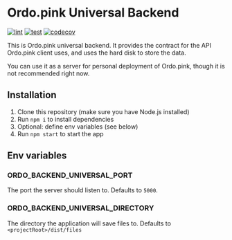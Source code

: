# Ordo.pink Universal Backend

[![lint](https://github.com/ordo-pink/ordo-backend-universal/actions/workflows/lint.yml/badge.svg)](https://github.com/ordo-pink/ordo-backend-universal/actions/workflows/lint.yml)
[![test](https://github.com/ordo-pink/ordo-backend-universal/actions/workflows/test.yml/badge.svg)](https://github.com/ordo-pink/ordo-backend-universal/actions/workflows/test.yml)
[![codecov](https://img.shields.io/codecov/c/gh/ordo-pink/ordo-backend-universal)](https://app.codecov.io/gh/ordo-pink/ordo-backend-universal)

This is Ordo.pink universal backend. It provides the contract for the API Ordo.pink client uses, and
uses the hard disk to store the data.

You can use it as a server for personal deployment of Ordo.pink, though it is not recommended right
now.

## Installation

1. Clone this repository (make sure you have Node.js installed)
2. Run `npm i` to install dependencies
3. Optional: define env variables (see below)
4. Run `npm start` to start the app

## Env variables

### ORDO_BACKEND_UNIVERSAL_PORT

The port the server should listen to. Defaults to `5000`.

### ORDO_BACKEND_UNIVERSAL_DIRECTORY

The directory the application will save files to. Defaults to `<projectRoot>/dist/files`
